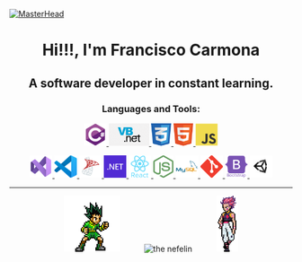 [![MasterHead](https://img.itch.zone/aW1nLzEzNTQ4OTc5LmdpZg==/original/mU2LrB.gif)](https://www.francisco-dev.cl/)


<h1 align="center">Hi!!!, I'm Francisco Carmona</h1>
<h2 align="center">A software developer in constant learning.</h2>
<h3 align="center">Languages and Tools:</h3>

<div align="center">
<a href="https://visualstudio.microsoft.com/es/vs/" target="_blank"> <img src="assets/l-csharp.svg" alt="C#" height="40px"/> </a>
<a href="https://visualstudio.microsoft.com/es/vs/" target="_blank"> <img src="assets/l-vbdot.png" alt="Visual Basic" height="40px"/> </a>
<a href="https://www.w3schools.com/" target="_blank"> <img src="assets/l-css.png" alt="CSS" height="40px"/> </a>
<a href="https://www.w3schools.com/" target="_blank"> <img src="assets/l-html.png" alt="HTML" height="40px"/> </a>
<a href="https://www.w3schools.com/" target="_blank"> <img src="assets/l-javascript.svg" alt="JS" height="40px"/> </a>

<a href="https://visualstudio.microsoft.com/es/vs/" target="_blank"> <img src="assets/t-vs-studio.svg" alt="Visual Studio" height="40px"/> </a>
<a href="https://code.visualstudio.com/" target="_blank"> <img src="assets/t-vs-code.png" alt="VS Code" height="40px"/> </a>
<a href="https://www.microsoft.com/es-es/sql-server/sql-server-downloads" target="_blank"> <img src="assets/t-sql-server.png" alt="SQL Server" height="40px"/> </a>
<a href="https://code.visualstudio.com/" target="_blank"> <img src="assets/t-dotnet.svg" alt="dot NET" height="40px"/> </a>
<a href="https://reactjs.org/" target="_blank"> <img src="assets/t-react.svg" alt="React" height="40px"/> </a>
<a href="https://nodejs.org/es/" target="_blank"> <img src="assets/t-node.png" alt="Node" height="40px"/> </a>
<a href="https://www.mysql.com/" target="_blank"> <img src="assets/t-mysql.svg" alt="MySql" height="40px"/> </a>
<a href="https://git-scm.com/" target="_blank"> <img src="assets/t-git.svg" alt="Git" height="40px"/> </a>
<a href="https://getbootstrap.com/" target="_blank"> <img src="assets/t-bootstrap.svg" alt="Bootstrap" height="40px"/> </a>
<a href="https://unity.com/" target="_blank"> <img src="assets/t-unity.png" alt="Unity" height="40px"/> </a>
<div>

<hr/>
  
<div>
  <img src="assets/a-gon.png" alt="gon" height="100px"/>
  &nbsp &nbsp &nbsp &nbsp &nbsp
  <img src="https://github-readme-stats.vercel.app/api/top-langs/?username=TheNefelin&layout=compact&text_color=daf7dc&bg_color=151515" alt="the nefelin" />
  &nbsp &nbsp &nbsp &nbsp &nbsp
  <img src="assets/a-hizoka.png" alt="hizoka" height="100px"/>
</div>